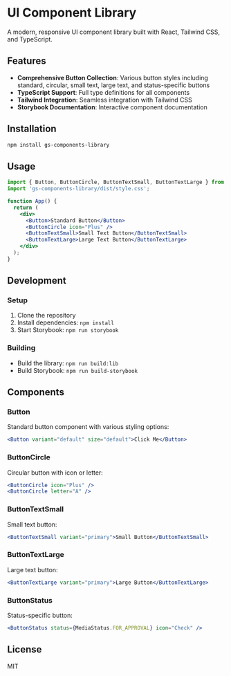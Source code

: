 
# UI Component Library

A modern, responsive UI component library built with React, Tailwind CSS, and TypeScript.

## Features

- **Comprehensive Button Collection**: Various button styles including standard, circular, small text, large text, and status-specific buttons
- **TypeScript Support**: Full type definitions for all components
- **Tailwind Integration**: Seamless integration with Tailwind CSS
- **Storybook Documentation**: Interactive component documentation

## Installation

```bash
npm install gs-components-library
```

## Usage

```jsx
import { Button, ButtonCircle, ButtonTextSmall, ButtonTextLarge } from 'gs-components-library';
import 'gs-components-library/dist/style.css';

function App() {
  return (
    <div>
      <Button>Standard Button</Button>
      <ButtonCircle icon="Plus" />
      <ButtonTextSmall>Small Text Button</ButtonTextSmall>
      <ButtonTextLarge>Large Text Button</ButtonTextLarge>
    </div>
  );
}
```

## Development

### Setup

1. Clone the repository
2. Install dependencies: `npm install`
3. Start Storybook: `npm run storybook`

### Building

- Build the library: `npm run build:lib`
- Build Storybook: `npm run build-storybook`

## Components

### Button

Standard button component with various styling options:

```jsx
<Button variant="default" size="default">Click Me</Button>
```

### ButtonCircle

Circular button with icon or letter:

```jsx
<ButtonCircle icon="Plus" />
<ButtonCircle letter="A" />
```

### ButtonTextSmall

Small text button:

```jsx
<ButtonTextSmall variant="primary">Small Button</ButtonTextSmall>
```

### ButtonTextLarge

Large text button:

```jsx
<ButtonTextLarge variant="primary">Large Button</ButtonTextLarge>
```

### ButtonStatus

Status-specific button:

```jsx
<ButtonStatus status={MediaStatus.FOR_APPROVAL} icon="Check" />
```

## License

MIT
